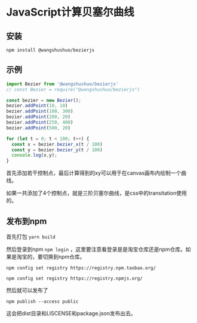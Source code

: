 # JavaScript计算贝塞尔曲线

## 安装

```
npm install @wangshushuo/bezierjs
```

## 示例

```js
import Bezier from '@wangshushuo/bezierjs'
// const Bezier = require("@wangshushuo/bezierjs")

const bezier = new Bezier();
bezier.addPoint(10, 10)
bezier.addPoint(100, 300)
bezier.addPoint(200, 20)
bezier.addPoint(250, 400)
bezier.addPoint(500, 20)

for (let t = 0; t < 100; t++) {
  const x = bezier.bezier_x(t / 100)
  const y = bezier.bezier_y(t / 100)
  console.log(x,y);
}
```
首先添加若干控制点，最后计算得到的xy可以用于在canvas画布内绘制一个曲线。

如果一共添加了4个控制点，就是三阶贝塞尔曲线，是css中的transitation使用的。

## 发布到npm

首先打包 `yarn build`

然后登录到npm `npm login` ，这里要注意看登录是是淘宝仓库还是npm仓库。如果是淘宝的，要切换到npm仓库。

```
npm config set registry https://registry.npm.taobao.org/
```

```
npm config set registry https://registry.npmjs.org/
```

然后就可以发布了

```
npm publish --access public
```

这会把dist目录和LISCENSE和package.json发布出去。
